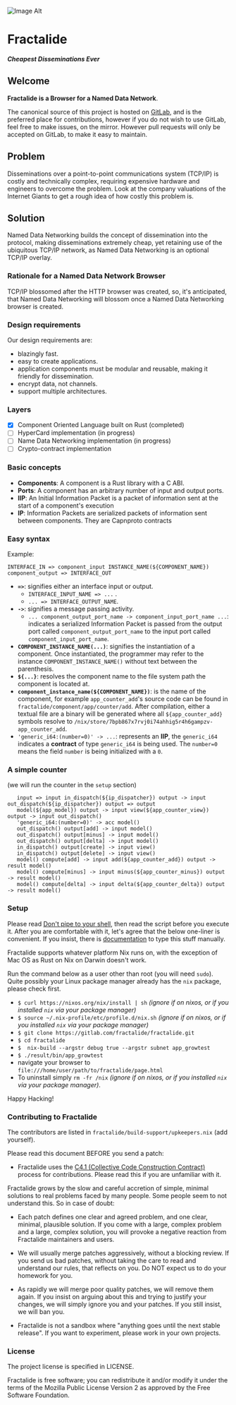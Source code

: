![Image Alt](https://raw.githubusercontent.com/fractalide/fractalide/master/doc/images/fractalide.png)
# Fractalide
 _**Cheapest Disseminations Ever**_

## Welcome

**Fractalide is a Browser for a Named Data Network**.

The canonical source of this project is hosted on [GitLab](https://gitlab.com/fractalide/fractalide), and is the preferred place for contributions, however if you do not wish to use GitLab, feel free to make issues, on the mirror. However pull requests will only be accepted on GitLab, to make it easy to maintain.

## Problem
Disseminations over a point-to-point communications system (TCP/IP) is costly and technically complex, requiring expensive hardware and engineers to overcome the problem. Look at the company valuations of the Internet Giants to get a rough idea of  how costly this problem is.

## Solution
Named Data Networking builds the concept of dissemination into the protocol, making disseminations extremely cheap, yet retaining use of the ubiquitous TCP/IP network, as Named Data Networking is an optional TCP/IP overlay.

### Rationale for a Named Data Network Browser
TCP/IP blossomed after the HTTP browser was created, so, it's anticipated, that Named Data Networking will blossom once a Named Data Networking browser is created.

### Design requirements
Our design requirements are:
* blazingly fast.
* easy to create applications.
* application components must be modular and reusable, making it friendly for dissemination.
* encrypt data, not channels.
* support multiple architectures.

### Layers
- [x] Component Oriented Language built on Rust (completed)
- [ ] HyperCard implementation (in progress)
- [ ] Name Data Networking implementation (in progress)
- [ ] Crypto-contract implementation

### Basic concepts
* **Components**: A component is a Rust library with a C ABI.
* **Ports**: A component has an arbitrary number of input and output ports.
* **IIP**: An Initial Information Packet is a packet of information sent at the start of a component's execution
* **IP**: Information Packets are serialized packets of information sent between components. They are Capnproto contracts

### Easy syntax

Example:

`INTERFACE_IN => component_input INSTANCE_NAME(${COMPONENT_NAME}) component_output => INTERFACE_OUT`

* **`=>`**: signifies either an interface input or output.
	* `INTERFACE_INPUT_NAME => ...` .
	* `... => INTERFACE_OUTPUT_NAME`.
* **`->`**: signifies a message passing activity.
	* `... component_output_port_name -> component_input_port_name ...`: indicates a serialized Information Packet is passed from the output port called `component_output_port_name` to the input port called `component_input_port_name`.
* **`COMPONENT_INSTANCE_NAME(...)`**: signifies the instantiation of a component. Once instantiated, the programmer may refer to the instance `COMPONENT_INSTANCE_NAME()` without text between the parenthesis.
* **`${...}`**: resolves the component name to the file system path the component is located at.
* **`component_instance_name(${COMPONENT_NAME})`**: is the name of the component, for example `app_counter_add`'s source code can be found in `fractalide/component/app/counter/add`. After compilation, either a textual file are a binary will be generated where all `${app_counter_add}` symbols resolve to `/nix/store/7bpb867x7rvj0i74ahhig5r4h6gampzv-app_counter_add`.
* `'generic_i64:(number=0)' -> ...`: represents an **IIP**, the `generic_i64` indicates a **contract** of type `generic_i64` is being used. The `number=0` means the field `number` is being initialized with a `0`.



### A simple counter
(we will run the counter in the `setup` section)
```
   input => input in_dispatch(${ip_dispatcher}) output -> input out_dispatch(${ip_dispatcher}) output => output
   model(${app_model}) output -> input view(${app_counter_view}) output -> input out_dispatch()
   'generic_i64:(number=0)' -> acc model()
   out_dispatch() output[add] -> input model()
   out_dispatch() output[minus] -> input model()
   out_dispatch() output[delta] -> input model()
   in_dispatch() output[create] -> input view()
   in_dispatch() output[delete] -> input view()
   model() compute[add] -> input add(${app_counter_add}) output -> result model()
   model() compute[minus] -> input minus(${app_counter_minus}) output -> result model()
   model() compute[delta] -> input delta(${app_counter_delta}) output -> result model()
```

### Setup
Please read [Don't pipe to your shell](https://www.seancassidy.me/dont-pipe-to-your-shell.html), then read the script before you execute it. After you are comfortable with it, let's agree that the below one-liner is convenient. If you insist, there is [documentation](http://nixos.org/nix/manual/) to type this stuff manually.

Fractalide supports whatever platform Nix runs on, with the exception of Mac OS as Rust on Nix on Darwin doesn't work.

Run the command below as a user other than root (you will need `sudo`). Quite possibly your Linux package manager already has the `nix` package, please check first.

* `$ curl https://nixos.org/nix/install | sh` _(ignore if on nixos, or if you installed `nix` via your package manager)_
* `$ source ~/.nix-profile/etc/profile.d/nix.sh` _(ignore if on nixos, or if you installed `nix` via your package manager)_
* `$ git clone https://gitlab.com/fractalide/fractalide.git`
* `$ cd fractalide`
* `$  nix-build --argstr debug true --argstr subnet app_growtest`
* `$ ./result/bin/app_growtest`
* navigate your browser to `file:///home/user/path/to/fractalide/page.html`
* To uninstall simply `rm -fr /nix` _(ignore if on nixos, or if you installed `nix` via your package manager)_.

Happy Hacking!


### Contributing to Fractalide

The contributors are listed in `fractalide/build-support/upkeepers.nix` (add yourself).

Please read this document BEFORE you send a patch:

* Fractalide uses the [C4.1 (Collective Code Construction Contract)](http://rfc.zeromq.org/spec:22) process for contributions. Please read this if you are unfamiliar with it.

Fractalide grows by the slow and careful accretion of simple, minimal solutions to real problems faced by many people. Some people seem to not understand this. So in case of doubt:

* Each patch defines one clear and agreed problem, and one clear, minimal, plausible solution. If you come with a large, complex problem and a large, complex solution, you will provoke a negative reaction from Fractalide maintainers and users.

* We will usually merge patches aggressively, without a blocking review. If you send us bad patches, without taking the care to read and understand our rules, that reflects on you. Do NOT expect us to do your homework for you.

* As rapidly we will merge poor quality patches, we will remove them again. If you insist on arguing about this and trying to justify your changes, we will simply ignore you and your patches. If you still insist, we will ban you.

* Fractalide is not a sandbox where "anything goes until the next stable release". If you want to experiment, please work in your own projects.


### License

The project license is specified in LICENSE.

Fractalide is free software; you can redistribute it and/or modify it under the terms of the Mozilla Public License Version 2 as approved by the Free Software Foundation.
